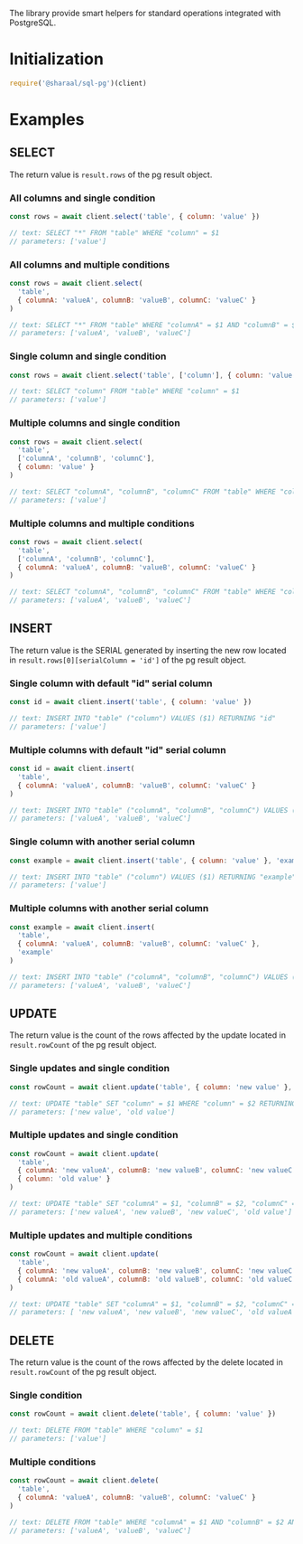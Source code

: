 The library provide smart helpers for standard operations integrated with PostgreSQL.

# Initialization

```javascript
require('@sharaal/sql-pg')(client)
```

# Examples

## SELECT

The return value is `result.rows` of the pg result object.

### All columns and single condition

```javascript
const rows = await client.select('table', { column: 'value' })

// text: SELECT "*" FROM "table" WHERE "column" = $1
// parameters: ['value']
```

### All columns and multiple conditions

```javascript
const rows = await client.select(
  'table',
  { columnA: 'valueA', columnB: 'valueB', columnC: 'valueC' }
)

// text: SELECT "*" FROM "table" WHERE "columnA" = $1 AND "columnB" = $2 AND "columnC" = $3
// parameters: ['valueA', 'valueB', 'valueC']
```

### Single column and single condition

```javascript
const rows = await client.select('table', ['column'], { column: 'value' })

// text: SELECT "column" FROM "table" WHERE "column" = $1
// parameters: ['value']
```

### Multiple columns and single condition

```javascript
const rows = await client.select(
  'table',
  ['columnA', 'columnB', 'columnC'],
  { column: 'value' }
)

// text: SELECT "columnA", "columnB", "columnC" FROM "table" WHERE "column" = $1
// parameters: ['value']
```

### Multiple columns and multiple conditions

```javascript
const rows = await client.select(
  'table',
  ['columnA', 'columnB', 'columnC'],
  { columnA: 'valueA', columnB: 'valueB', columnC: 'valueC' }
)

// text: SELECT "columnA", "columnB", "columnC" FROM "table" WHERE "columnA" = $1 AND "columnB" = $2 AND "columnC" = $3
// parameters: ['valueA', 'valueB', 'valueC']
```

## INSERT

The return value is the SERIAL generated by inserting the new row located in `result.rows[0][serialColumn = 'id']` of the pg result object.

### Single column with default "id" serial column

```javascript
const id = await client.insert('table', { column: 'value' })

// text: INSERT INTO "table" ("column") VALUES ($1) RETURNING "id"
// parameters: ['value']
```

### Multiple columns with default "id" serial column

```javascript
const id = await client.insert(
  'table',
  { columnA: 'valueA', columnB: 'valueB', columnC: 'valueC' }
)

// text: INSERT INTO "table" ("columnA", "columnB", "columnC") VALUES ($1, $2, $3) RETURNING "id"
// parameters: ['valueA', 'valueB', 'valueC']
```

### Single column with another serial column

```javascript
const example = await client.insert('table', { column: 'value' }, 'example')

// text: INSERT INTO "table" ("column") VALUES ($1) RETURNING "example"
// parameters: ['value']
```

### Multiple columns with another serial column

```javascript
const example = await client.insert(
  'table',
  { columnA: 'valueA', columnB: 'valueB', columnC: 'valueC' },
  'example'
)

// text: INSERT INTO "table" ("columnA", "columnB", "columnC") VALUES ($1, $2, $3) RETURNING "example"
// parameters: ['valueA', 'valueB', 'valueC']
```

## UPDATE

The return value is the count of the rows affected by the update located in `result.rowCount` of the pg result object.

### Single updates and single condition

```javascript
const rowCount = await client.update('table', { column: 'new value' }, { column: 'old value' })

// text: UPDATE "table" SET "column" = $1 WHERE "column" = $2 RETURNING "id"
// parameters: ['new value', 'old value']
```

### Multiple updates and single condition

```javascript
const rowCount = await client.update(
  'table',
  { columnA: 'new valueA', columnB: 'new valueB', columnC: 'new valueC' },
  { column: 'old value' }
)

// text: UPDATE "table" SET "columnA" = $1, "columnB" = $2, "columnC" = $3 WHERE "column" = $4 RETURNING "id"
// parameters: ['new valueA', 'new valueB', 'new valueC', 'old value']
```

### Multiple updates and multiple conditions

```javascript
const rowCount = await client.update(
  'table',
  { columnA: 'new valueA', columnB: 'new valueB', columnC: 'new valueC' },
  { columnA: 'old valueA', columnB: 'old valueB', columnC: 'old valueC' }
)

// text: UPDATE "table" SET "columnA" = $1, "columnB" = $2, "columnC" = $3 WHERE "columnA" = $4 AND "columnB" = $5 AND "columnC" = $6 RETURNING "id"
// parameters: [ 'new valueA', 'new valueB', 'new valueC', 'old valueA', 'old valueB', 'old valueC']
```

## DELETE

The return value is the count of the rows affected by the delete located in `result.rowCount` of the pg result object.

### Single condition

```javascript
const rowCount = await client.delete('table', { column: 'value' })

// text: DELETE FROM "table" WHERE "column" = $1
// parameters: ['value']
```

### Multiple conditions

```javascript
const rowCount = await client.delete(
  'table',
  { columnA: 'valueA', columnB: 'valueB', columnC: 'valueC' }
)

// text: DELETE FROM "table" WHERE "columnA" = $1 AND "columnB" = $2 AND "columnC" = $3
// parameters: ['valueA', 'valueB', 'valueC']
```
